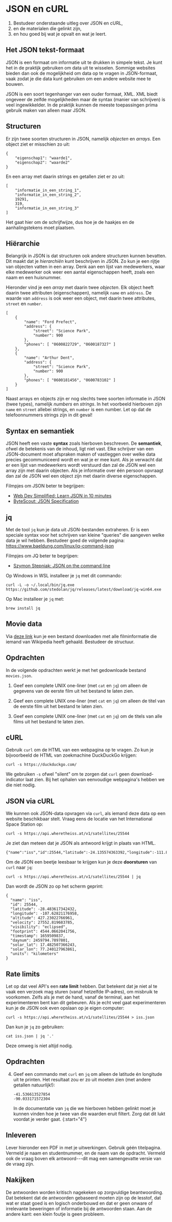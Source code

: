 # JSON en cURL

1. Bestudeer onderstaande uitleg over JSON en cURL,
2. en de materialen die gelinkt zijn,
3. en hou goed bij wat je opvalt en wat je leert.

## Het JSON tekst-formaat

JSON is een formaat om informatie uit te drukken in simpele tekst. Je kunt het in de praktijk gebruiken om data uit te wisselen. Sommige websites bieden dan ook de mogelijkheid om data op te vragen in JSON-formaat, vaak zodat je die data kunt gebruiken om een andere website mee te bouwen.

JSON is een soort tegenhanger van een ouder formaat, XML. XML biedt ongeveer de zelfde mogelijkheden maar de syntax (manier van schrijven) is veel ingewikkelder. In de praktijk kunnen de meeste toepassingen prima gebruik maken van alleen maar JSON.

## Structuren

Er zijn twee soorten structuren in JSON, namelijk *objecten* en *arrays*. Een object ziet er misschien zo uit:

    {
        "eigenschap1": "waarde1",
        "eigenschap2": "waarde2"
    }

En een array met daarin strings en getallen ziet er zo uit:

    [
        "informatie_in_een_string_1",
        "informatie_in_een_string_2",
        19291,
        319,
        "informatie_in_een_string_3"
    ]

Het gaat hier om de schrijfwijze, dus hoe je de haakjes en de aanhalingstekens moet plaatsen.

## Hiërarchie

Belangrijk in JSON is dat structuren ook andere structuren kunnen bevatten. Dit maakt dat je *hierarchiën* kunt beschrijven in JSON. Zo kun je een rijtje van objecten vatten in een array. Denk aan een lijst van medewerkers, waar elke medewerker ook weer een aantal eigenschappen heeft, zoals een naam en een huisnummer.

Hieronder vind je een *array* met daarin twee *objecten*. Elk object heeft daarin twee attributen (eigenschappen), namelijk `name` en `address`. De waarde van `address` is ook weer een object, met daarin twee attributes, `street` en `number`.

    [
        {
            "name": "Ford Prefect",
            "address": {
                "street": "Science Park",
                "number": 900
            },
            "phones": [ "0600822729", "0600187327" ]
        },
        {
            "name": "Arthur Dent",
            "address": {
                "street": "Science Park",
                "number": 900
            },
            "phones": [ "0600181456", "0600783102" ]
        }
    ]

Naast arrays en objects zijn er nog slechts twee soorten informatie in JSON (twee types), namelijk *numbers* en *strings*. In het voorbeeld hierboven zijn `name` en `street` allebei strings, en `number` is een number. Let op dat de telefoonnummers strings zijn in dit geval!

## Syntax en semantiek

JSON heeft een vaste **syntax** zoals hierboven beschreven. De **semantiek**, ofwel de betekenis van de inhoud, ligt niet vast. Elke schrijver van een JSON-document moet afspraken maken of vastleggen over welke data precies gecommuniceerd wordt en wat je er mee kunt. Als je verwacht dat er een lijst van medewerkers wordt verstuurd dan zal de JSON wel een array zijn met daarin objecten. Als je informatie over één persoon opvraagt dan zal de JSON wel een object zijn met daarin diverse eigenschappen.

Filmpjes om JSON beter te begrijpen:

- [Web Dev Simplified: Learn JSON in 10 minutes](https://www.youtube.com/watch?v=iiADhChRriM)
- [ByteScout: JSON Specification](https://www.youtube.com/watch?v=Xi1B0EbSgTY)

## jq

Met de tool `jq` kun je data uit JSON-bestanden extraheren. Er is een speciale syntax voor het schrijven van kleine "queries" die aangeven welke data je wil hebben. Bestudeer goed de volgende pagina: <https://www.baeldung.com/linux/jq-command-json>

Filmpjes om JQ beter te begrijpen:

- [Szymon Stepniak: JSON on the command line](https://www.youtube.com/watch?v=FSn_38gDvzM)

Op Windows in WSL installeer je `jq` met dit commando:

    curl -L -o ~/.local/bin/jq.exe https://github.com/stedolan/jq/releases/latest/download/jq-win64.exe

Op Mac installeer je `jq` met:

    brew install jq

## Movie data

Via [deze link](https://raw.githubusercontent.com/prust/wikipedia-movie-data/master/movies.json) kun je een bestand downloaden met alle filminformatie die iemand van Wikipedia heeft gehaald. Bestudeer de structuur.

## Opdrachten

In de volgende opdrachten werkt je met het gedownloade bestand `movies.json`.

1.  Geef een complete UNIX one-liner (met `cat` en `jq`) om alleen de gegevens van de eerste film uit het bestand te laten zien.

2.  Geef een complete UNIX one-liner (met `cat` en `jq`) om alleen de titel van de eerste film uit het bestand te laten zien.

3.  Geef een complete UNIX one-liner (met `cat` en `jq`) om de titels van alle films uit het bestand te laten zien.

<!-- ## Links

- http://itsthisforthat.com/api.php?json
- https://ghibliapi.herokuapp.com/
- https://data.rijksmuseum.nl/object-metadata/api/
- https://data.mprog.nl/acquisition/scraping -->

## cURL

Gebruik `curl` om de HTML van een webpagina op te vragen. Zo kun je bijvoorbeeld de HTML van zoekmachine DuckDuckGo krijgen:

    curl -s https://duckduckgo.com/

We gebruiken `-s` ofwel "silent" om te zorgen dat `curl` geen download-indicator laat zien. Bij het ophalen van eenvoudige webpagina's hebben we die niet nodig.

## JSON via cURL

We kunnen ook JSON-data opvragen via `curl`, als iemand deze data op een website beschikbaar stelt. Vraag eens de locatie van het International Space Station op:

    curl -s https://api.wheretheiss.at/v1/satellites/25544

Je ziet dan meteen dat je JSON als antwoord krijgt in plaats van HTML.

    {"name":"iss","id":25544,"latitude":-24.135574363392,"longitude":-111.86401960141,"altitude":425.37210858971,"velocity":27557.51464498,"visibility":"eclipsed","footprint":4534.693976796,"timestamp":1659509744,"daynum":2459794.7887037,"solar_lat":17.482788938462,"solar_lon":77.627649838076,"units":"kilometers"}

Om de JSON een beetje leesbaar te krijgen kun je deze **doorsturen** van `curl` naar `jq`:

    curl -s https://api.wheretheiss.at/v1/satellites/25544 | jq

Dan wordt de JSON zo op het scherm geprint:

    {
      "name": "iss",
      "id": 25544,
      "latitude": -28.483617342432,
      "longitude": -107.62821176958,
      "altitude": 427.23022766961,
      "velocity": 27552.819683785,
      "visibility": "eclipsed",
      "footprint": 4544.0662041756,
      "timestamp": 1659509837,
      "daynum": 2459794.7897801,
      "solar_lat": 17.482507366243,
      "solar_lon": 77.240127963861,
      "units": "kilometers"
    }

## Rate limits

Let op dat veel API's een **rate limit** hebben. Dat betekent dat je niet al te vaak een verzoek mag sturen (vanaf hetzelfde IP-adres), om misbruik te voorkomen. Zelfs als je met de hand, vanaf de terminal, aan het experimenteren bent kan dit gebeuren. Als je echt veel gaat experimenteren kun je de JSON ook even opslaan op je eigen computer:

    curl -s https://api.wheretheiss.at/v1/satellites/25544 > iss.json

Dan kun je `jq` zo gebruiken:

    cat iss.json | jq '.'

Deze omweg is niet altijd nodig.

## Opdrachten

4.  Geef een commando met `curl` en `jq` om alleen de latitude én longitude uit te printen. Het resultaat zou er zo uit moeten zien (met andere getallen natuurlijk!):

        -41.536613527854
        -90.033171572304

    In de documentatie van `jq` die we hierboven hebben gelinkt moet je kunnen vinden hoe je twee van die waarden eruit filtert. Zorg dat dit lukt voordat je verder gaat.
{:start="4"}

## Inleveren

Lever hieronder een PDF in met je uitwerkingen. Gebruik géén titelpagina. Vermeld je naam en studentnummer, en de naam van de opdracht. Vermeld ook de vraag boven elk antwoord---dit mag een samengevatte versie van de vraag zijn.

## Nakijken

De antwoorden worden kritisch nagekeken op zorgvuldige beantwoording. Dat betekent dat de antwoorden gebaseerd moeten zijn op de lesstof, dat wat er staat goed is en logisch onderbouwd en dat er geen onware of irrelevante beweringen of informatie bij de antwoorden staan. Aan de andere kant: een klein foutje is geen probleem.
